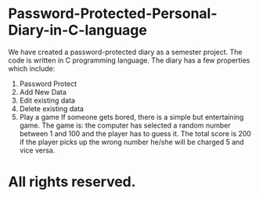 # Password-Protected-Personal-Diary-in-C-language
We have created a password-protected diary as a semester project.
The code is written in C programming language. 
The diary has a few properties which include:
  1. Password Protect
  2. Add New Data
  3. Edit existing data
  4. Delete existing data
  5. Play a game
     If someone gets bored, there is a simple but entertaining game. The game is: the computer has selected a random number between 1 and 100 and the player has to guess it. The total score is 200 if the player picks up the wrong number he/she will be charged 5 and vice versa.
     
# All rights reserved.
